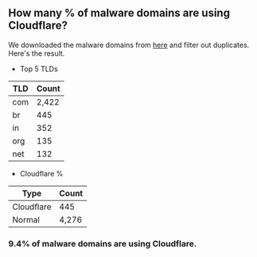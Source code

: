 ## How many % of malware domains are using Cloudflare?


We downloaded the malware domains from [here](https://urlhaus.abuse.ch) and filter out duplicates.
Here's the result.


[//]: # (start replacement)


- Top 5 TLDs

| TLD | Count |
| --- | --- |
| com | 2,422 |
| br | 445 |
| in | 352 |
| org | 135 |
| net | 132 |


- Cloudflare %

| Type | Count |
| --- | --- |
| Cloudflare | 445 |
| Normal | 4,276 |


### 9.4% of malware domains are using Cloudflare.